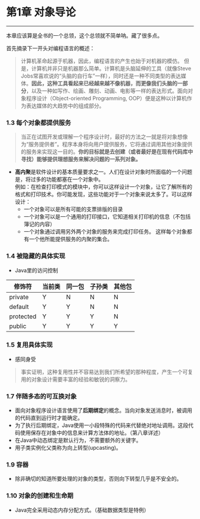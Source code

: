 # 第1章  对象导论

---
本章应该算是全书的一个总领，这个总领就不简单呐。藏了很多点。  

首先摘录下一开头对编程语言的概述：
> 计算机革命起源于机器，因此，编程语言的产生也始于对机器的模仿。
> 但是，计算机并非只是机器那么简单。计算机是头脑延伸的工具（就像Steve Jobs常喜欢说的“头脑的自行车”一样），同时还是一种不同类型的表达媒体。**因此，这种工具看起来已经越来越不像机器，而更像我们头脑的一部分**，以及一种如写作、绘画、雕刻、动画、电影等一样的表达形式。面向对象程序设计（Object-oriented Programming, OOP）便是这种以计算机作为表达媒体的大趋势中的组成部分。


### 1.3 每个对象都提供服务
> 当正在试图开发或理解一个程序设计时，最好的方法之一就是将对象想像为“服务提供者”。程序本身将向用户提供服务，它将通过调用其他对象提供的服务来实现这一目的。**你的目标就是去创建（或者最好是在现有代码库中寻找）能够提供理想服务来解决问题的一系列对象。**

- **高内聚**是软件设计的基本质量要求之一。人们在设计对象时所面临的一个问题是，将过多的功能都塞在一个对象中。  
例如：在检查打印模式的模块中，你可以这样设计一个对象，让它了解所有的格式和打印技术。你可能发现，这些功能对于一个对象来说太多了。可以这样设计：
	- 一个对象可以是所有可能的支票排版的目录
	- 一个对象可以是一个通用的打印接口，它知道相关打印机的信息（不包括簿记的内容）
	- 一个对象通过调用另外两个对象的服务来完成打印任务。
这样每个对象都有一个他所能提供服务的内聚的集合。

### 1.4 被隐藏的具体实现

- Java里的访问控制

|  修饰符   | 当前类 | 同一包 | 子孙类 | 其他包 |
|-----------|--------|--------|--------|--------|
| private   | Y      | N      | N      | N      |
| default   | Y      | Y      | N      | N      |
| protected | Y      | Y      | Y      | N      |
| public    | Y      | Y      | Y      | Y      |

### 1.5 复用具体实现

- 感同身受
> 事实证明，这种复用性并不容易达到我们所希望的那种程度，产生一个可复用的对象设计需要丰富的经验和敏锐的洞察力。

### 1.7 伴随多态的可互换对象
- 面向对象程序设计语言使用了**后期绑定**的概念。当向对象发送消息时，被调用的代码直到运行时才能确定。  
- 为了执行后期绑定，Java使用一小段特殊的代码来代替绝对地址调用。这段代码使用保存在对象中的信息来计算方法体的地址。（第八章详述）
- 在Java中动态绑定是默认行为，不需要额外的关键字。
- 用子类实例化父类称为向上转型(upcasting)。

### 1.9 容器
- 除非确切的知道所要处理的对象的类型，否则向下转型几乎是不安全的。

### 1.10 对象的创建和生命期
- Java完全采用动态内存分配方式。（基础数据类型是特例）
